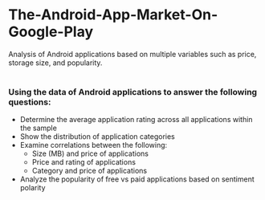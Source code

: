 # The-Android-App-Market-On-Google-Play

Analysis of Android applications based on multiple variables such as price, storage size, and popularity.
<br />
<br />
  
### Using the data of Android applications to answer the following questions:

* Determine the average application rating across all applications within the sample
* Show the distribution of application categories
* Examine correlations between the following:
  * Size (MB) and price of applications
  * Price and rating of applications
  * Category and price of applications
* Analyze the popularity of free vs paid applications based on sentiment polarity

